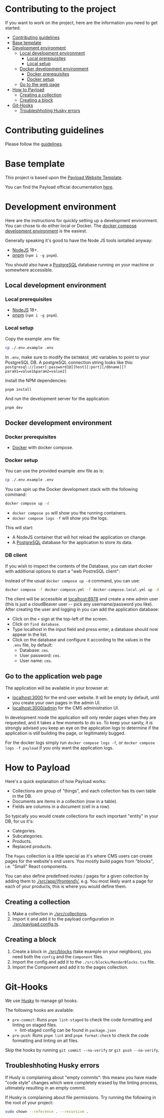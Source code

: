 # Contributing to the project

If you want to work on the project, here are the information you need to get
started.

<!--toc:start-->

- [Contributing guidelines](#contributing-guidelines)
- [Base template](#base-template)
- [Development environment](#development-environment)
  - [Local development environment](#local-development-environment)
    - [Local prerequisites](#local-prerequisites)
    - [Local setup](#local-setup)
  - [Docker development environment](#docker-development-environment)
    - [Docker prerequisites](#docker-prerequisites)
    - [Docker setup](#docker-setup)
  - [Go to the web page](#go-to-the-web-page)
- [How to Payload](#how-to-payload)
  - [Creating a collection](#creating-a-collection)
  - [Creating a block](#creating-a-block)
- [Git-Hooks](#git-hooks)
  - [Troubleshhoting Husky errors](#troubleshhoting-husky-errors)
  <!--toc:end-->

# Contributing guidelines

Please follow the [guidelines](https://github.com/Buy-European-Made/.github-private/blob/main/profile/README.md).

# Base template

This project is based upon the [Payload Website Template](https://github.com/payloadcms/payload/blob/main/templates/website).

You can find the Payload official documentation [here](https://payloadcms.com/docs/getting-started/what-is-payload).

# Development environment

Here are the instructions for quickly setting up a development environment. You can chose to do either local or Docker.
The [docker compose development environment](#docker-development-environment) is the easiest.

Generally speaking it's good to have the Node JS tools isntalled anyway:

- [NodeJS](https://nodejs.org/en/download) 18+.
- [pnpm](https://pnpm.io/) (`npm i -g pnpm`).

You should also have a [PostgreSQL](https://www.postgresql.org) database running
on your machine or somewhere accessible.

## Local development environment

### Local prerequisites

- [NodeJS](https://nodejs.org/en/download) 18+.
- [pnpm](https://pnpm.io/) (`npm i -g pnpm`).

### Local setup

Copy the example .env file:

```sh
cp ./.env.example .env
```

In `.env`, make sure to modify the `DATABASE_URI` variables to point to your
PostgreSQL DB. A postgreSQL connection string looks like this:
`postgresql://[user[:password]@][host][:port][/dbname][?param1=value1&param2=value2]`

Install the NPM dependencies:

```
pnpm install
```

And run the development server for the application:

```sh
pnpm dev
```

## Docker development environment

### Docker prerequisites

- [Docker](https://docs.docker.com) with docker compose.

### Docker setup

You can use the provided example .env file as is:

```sh
cp ./.env.example .env
```

You can spin up the Docker development stack with the following command:

```sh
docker compose up -d
```

- `docker compose ps` will show you the running containers.
- `docker compose logs -f` will show you the logs.

This will start:

- A NodeJS container that will hot reload the application on change.
- A [PostgreSQL](https://www.postgresql.org) database for the application to store its data.

### DB client

If you wish to inspect the contents of the Database, you can start docker with
additional options to start a "web PostreSQL client":

Instead of the usual `docker compose up -d` command, you can use:

```sh
docker compose -f docker-compose.yml -f docker-compose.local.yml up -d
```

The client will be accessible at [localhost:8978](http://localhost:8978) and
create a new admin user (this is just a cloudBeaver user -- pick any
username/password you like). After creating the user and logging in you can add
the application database:

- Click on the `+` sign at the top-left of the screen.
- Click on `find database`.
- Type localhost in the input field and press enter, a database should now appear in the list.
- Click on the database and configure it according to the values in the `.env` file, by default:
  - Database: `cms`.
  - User password: `cms`.
  - User name: `cms`.

## Go to the application web page

The application will be available in your browser at:

- [localhost:3000](http://localhost:3000) for the end user website. It will be
  empty by default, until you create your own pages in the admin UI.
- [localhost:3000/admin](http://localhost:3000/admin) for the CMS administration UI.

In development mode the application will only render pages when they are
requested, and it takes a few moments to do so. To keep your sanity, it is
strongly advised you keep an eye on the application logs to determine if the
application is still building the page, or legitimately bugged.

For the docker logs simply run `docker compose logs -f`, or `docker compose
logs -f payload` if you only want the application logs.

# How to Payload

Here's a quick explanation of how Payload works:

- Collections are group of "things", and each collection has its own table in the DB.
- Documents are items in a collection (row in a table).
- Fields are columns in a document (cell in a row).

So typically you would create collections for each important "entity" in your DB, for us it's:

- Categories.
- Subcategories.
- Products.
- Replaced products.

The `Pages` collection is a little special as it's where CMS users can create pages for the website's end users.
You mostly build pages from "blocks", i.e. "Small" React components.

You can also define predefined routes / pages for a given collection by adding
them to [./src/app/(frontend)/](<./src/app/(frontend)>), e.g. You most likely
want a page for each of your products, this is where you would define them.

## Creating a collection

1. Make a collection in [./src/collections](./src/collections).
1. Import it and add it to the payload configuration in [./src/payload.config.ts](./src/payload.config.ts).

## Creating a block

1. Create a block in [./src/blocks](./src/blocks) (take example on your
   neighbors), you need both the `config` and the `Component` files.
1. Import the config and add it to the `./src/blocks/RenderBlocks.tsx` file.
1. Import the Component and add it to the pages collection.

# Git-Hooks

We use [Husky](https://typicode.github.io/husky/#/) to manage git hooks.

The following hooks are available:

- `pre-commit`: Runs `pnpm lint-staged` to check the code formatting and linting on staged files.
  - lint-staged config can be found in `package.json`
- `pre-push`: Runs `pnpm lint` and `pnpm format:check` to check the code formatting and linting on all files.

Skip the hooks by running `git commit --no-verify` or `git push --no-verify`.

## Troubleshhoting Husky errors

If Husly is complaining about "empty commits": this means you have made "code
style" changes which were completely erased by the linting process, ultimately
resulting in an empty commit.

If Husky is complaining about file permissions. Try running the following in the root of your project:

```sh
sudo chown --reference . --recursive .
```
